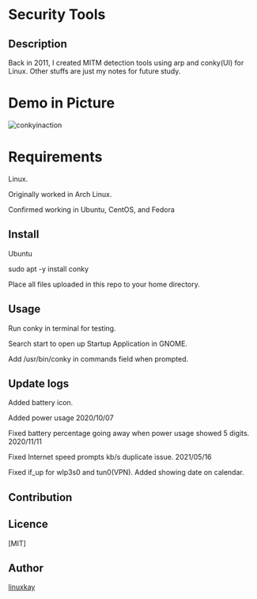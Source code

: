 # Security Tools 

## Description
Back in 2011, I created MITM detection tools using arp and conky(UI) for Linux. Other stuffs are just my notes for future study.

# Demo in Picture
![conkyinaction](https://raw.githubusercontent.com/wiki/linuxkay/Security_tools/images/conky_screenshot.jpeg)

# Requirements

Linux.

Originally worked in Arch Linux.

Confirmed working in Ubuntu, CentOS, and Fedora  

## Install

Ubuntu

sudo apt -y install conky

Place all files uploaded in this repo to your home directory.

## Usage

Run conky in terminal for testing.

Search start to open up Startup Application in GNOME.

Add /usr/bin/conky in commands field when prompted.

## Update logs

Added battery icon.

Added power usage 2020/10/07

Fixed battery percentage going away when power usage showed 5 digits. 2020/11/11

Fixed Internet speed prompts kb/s duplicate issue. 2021/05/16

Fixed if_up for wlp3s0 and tun0(VPN). Added showing date on calendar.

## Contribution

## Licence
[MIT]

## Author

[linuxkay](https://github.com/linuxkay)
